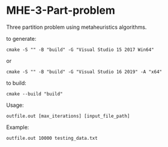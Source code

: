 # MHE-3-Part-problem

Three partition problem using metaheuristics algorithms.

to generate:
```
cmake -S "" -B "build" -G "Visual Studio 15 2017 Win64"
```

or

```
cmake -S "" -B "build" -G "Visual Studio 16 2019" -A "x64"
```

to build:
```
cmake --build "build"
```

Usage:
```
outfile.out [max_iterations] [input_file_path]
```

Example:
```
outfile.out 10000 testing_data.txt
```
